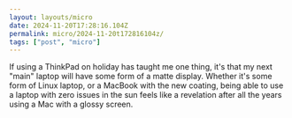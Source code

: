 ```yaml
---
layout: layouts/micro
date: 2024-11-20T17:28:16.104Z
permalink: micro/2024-11-20t172816104z/
tags: ["post", "micro"]
---
```

<p>If using a ThinkPad on holiday has taught me one thing, it's that my next "main" laptop will have some form of a matte display. Whether it's some form of Linux laptop, or a MacBook with the new coating, being able to use a laptop with zero issues in the sun feels like a revelation after all the years using a Mac with a glossy screen.</p>